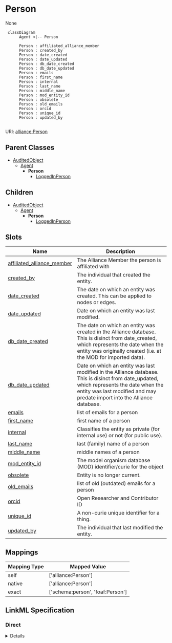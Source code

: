# Person

None


```mermaid
 classDiagram
      Agent <|-- Person
      
      Person : affiliated_alliance_member
      Person : created_by
      Person : date_created
      Person : date_updated
      Person : db_date_created
      Person : db_date_updated
      Person : emails
      Person : first_name
      Person : internal
      Person : last_name
      Person : middle_name
      Person : mod_entity_id
      Person : obsolete
      Person : old_emails
      Person : orcid
      Person : unique_id
      Person : updated_by
      

```



URI: [alliance:Person](http://alliancegenome.org/Person)


## Parent Classes

* [AuditedObject](AuditedObject.md)
    * [Agent](Agent.md)
        * **Person**
            * [LoggedInPerson](LoggedInPerson.md)





## Children

* [AuditedObject](AuditedObject.md)
    * [Agent](Agent.md)
        * **Person**
            * [LoggedInPerson](LoggedInPerson.md)



## Slots

| Name | Description  |
| ---  | ---  |
| [affiliated_alliance_member](affiliated_alliance_member.md) | The Alliance Member the person is affiliated with |
| [created_by](created_by.md) | The individual that created the entity. |
| [date_created](date_created.md) | The date on which an entity was created. This can be applied to nodes or edges. |
| [date_updated](date_updated.md) | Date on which an entity was last modified. |
| [db_date_created](db_date_created.md) | The date on which an entity was created in the Alliance database.  This is disinct from date_created, which represents the date when the entity was originally created (i.e. at the MOD for imported data). |
| [db_date_updated](db_date_updated.md) | Date on which an entity was last modified in the Alliance database.  This is disinct from date_updated, which represents the date when the entity was last modified and may predate import into the Alliance database. |
| [emails](emails.md) | list of emails for a person |
| [first_name](first_name.md) | first name of a person |
| [internal](internal.md) | Classifies the entity as private (for internal use) or not (for public use). |
| [last_name](last_name.md) | last (family) name of a person |
| [middle_name](middle_name.md) | middle names of a person |
| [mod_entity_id](mod_entity_id.md) | The model organism database (MOD) identifier/curie for the object |
| [obsolete](obsolete.md) | Entity is no longer current. |
| [old_emails](old_emails.md) | list of old (outdated) emails for a person |
| [orcid](orcid.md) | Open Researcher and Contributor ID |
| [unique_id](unique_id.md) | A non-curie unique identifier for a thing. |
| [updated_by](updated_by.md) | The individual that last modified the entity. |


## Mappings

| Mapping Type | Mapped Value |
| ---  | ---  |
| self | ['alliance:Person'] |
| native | ['alliance:Person'] |
| exact | ['schema:person', 'foaf:Person'] |




## LinkML Specification

<!-- TODO: investigate https://stackoverflow.com/questions/37606292/how-to-create-tabbed-code-blocks-in-mkdocs-or-sphinx -->

### Direct

<details>
```yaml
name: Person
from_schema: https://github.com/alliance-genome/agr_curation_schema/src/schema/person
exact_mappings:
- schema:person
- foaf:Person
is_a: Agent
slots:
- last_name
- middle_name
- first_name
- orcid
- emails
- old_emails
- mod_entity_id
- unique_id
- affiliated_alliance_member
slot_usage:
  unique_id:
    name: unique_id
    identifier: true
    domain_of:
    - DiseaseAnnotation
    - ExperimentalCondition
    - ConditionRelation
    - Person

```
</details>

### Induced

<details>
```yaml
name: Person
from_schema: https://github.com/alliance-genome/agr_curation_schema/src/schema/person
exact_mappings:
- schema:person
- foaf:Person
is_a: Agent
slot_usage:
  unique_id:
    name: unique_id
    identifier: true
    domain_of:
    - DiseaseAnnotation
    - ExperimentalCondition
    - ConditionRelation
    - Person
attributes:
  last_name:
    name: last_name
    description: last (family) name of a person
    from_schema: https://github.com/alliance-genome/agr_curation_schema/core.yaml
    alias: last_name
    owner: Person
    domain_of:
    - Person
    - AuthorReference
    range: string
  middle_name:
    name: middle_name
    description: middle names of a person
    from_schema: https://github.com/alliance-genome/agr_curation_schema/core.yaml
    multivalued: false
    alias: middle_name
    owner: Person
    domain_of:
    - Person
    range: string
  first_name:
    name: first_name
    description: first name of a person
    from_schema: https://github.com/alliance-genome/agr_curation_schema/core.yaml
    alias: first_name
    owner: Person
    domain_of:
    - Person
    - AuthorReference
    range: string
  orcid:
    name: orcid
    description: Open Researcher and Contributor ID
    from_schema: https://github.com/alliance-genome/agr_curation_schema/src/schema/person
    domain: Person
    multivalued: false
    alias: orcid
    owner: Person
    domain_of:
    - Person
    range: uriorcurie
  emails:
    name: emails
    description: list of emails for a person
    from_schema: https://github.com/alliance-genome/agr_curation_schema/src/schema/person
    multivalued: true
    alias: emails
    owner: Person
    domain_of:
    - Person
    range: string
  old_emails:
    name: old_emails
    description: list of old (outdated) emails for a person
    from_schema: https://github.com/alliance-genome/agr_curation_schema/src/schema/person
    multivalued: true
    alias: old_emails
    owner: Person
    domain_of:
    - Person
    range: string
  mod_entity_id:
    name: mod_entity_id
    description: The model organism database (MOD) identifier/curie for the object
    from_schema: https://github.com/alliance-genome/agr_curation_schema/core.yaml
    alias: mod_entity_id
    owner: Person
    domain_of:
    - DiseaseAnnotation
    - DiseaseAnnotationDTO
    - Person
    range: string
  unique_id:
    name: unique_id
    description: A non-curie unique identifier for a thing.
    from_schema: https://github.com/alliance-genome/agr_curation_schema/core.yaml
    multivalued: false
    identifier: true
    alias: unique_id
    owner: Person
    domain_of:
    - DiseaseAnnotation
    - ExperimentalCondition
    - ConditionRelation
    - Person
    range: string
  affiliated_alliance_member:
    name: affiliated_alliance_member
    description: The Alliance Member the person is affiliated with
    from_schema: https://github.com/alliance-genome/agr_curation_schema/src/schema/person
    domain: Person
    alias: affiliated_alliance_member
    owner: Person
    domain_of:
    - Person
    range: AllianceMember
  created_by:
    name: created_by
    description: The individual that created the entity.
    from_schema: https://github.com/alliance-genome/agr_curation_schema/core.yaml
    domain: AuditedObject
    multivalued: false
    alias: created_by
    owner: Person
    domain_of:
    - AuditedObject
    range: Person
  date_created:
    name: date_created
    description: The date on which an entity was created. This can be applied to nodes
      or edges.
    from_schema: https://github.com/alliance-genome/agr_curation_schema/core.yaml
    aliases:
    - creation_date
    exact_mappings:
    - dct:createdOn
    - WIKIDATA_PROPERTY:P577
    alias: date_created
    owner: Person
    domain_of:
    - AuditedObject
    - AuditedObjectDTO
    range: datetime
  updated_by:
    name: updated_by
    description: The individual that last modified the entity.
    from_schema: https://github.com/alliance-genome/agr_curation_schema/core.yaml
    domain: AuditedObject
    multivalued: false
    alias: updated_by
    owner: Person
    domain_of:
    - AuditedObject
    range: Person
  date_updated:
    name: date_updated
    description: Date on which an entity was last modified.
    from_schema: https://github.com/alliance-genome/agr_curation_schema/core.yaml
    aliases:
    - date_last_modified
    alias: date_updated
    owner: Person
    domain_of:
    - AuditedObject
    - AuditedObjectDTO
    range: datetime
  db_date_created:
    name: db_date_created
    description: The date on which an entity was created in the Alliance database.  This
      is disinct from date_created, which represents the date when the entity was
      originally created (i.e. at the MOD for imported data).
    from_schema: https://github.com/alliance-genome/agr_curation_schema/core.yaml
    alias: db_date_created
    owner: Person
    domain_of:
    - AuditedObject
    - AuditedObjectDTO
    range: datetime
  db_date_updated:
    name: db_date_updated
    description: Date on which an entity was last modified in the Alliance database.  This
      is disinct from date_updated, which represents the date when the entity was
      last modified and may predate import into the Alliance database.
    from_schema: https://github.com/alliance-genome/agr_curation_schema/core.yaml
    alias: db_date_updated
    owner: Person
    domain_of:
    - AuditedObject
    - AuditedObjectDTO
    range: datetime
  internal:
    name: internal
    description: Classifies the entity as private (for internal use) or not (for public
      use).
    notes:
    - Default value is true.
    from_schema: https://github.com/alliance-genome/agr_curation_schema/core.yaml
    alias: internal
    owner: Person
    domain_of:
    - AuditedObject
    - AuditedObjectDTO
    range: boolean
    required: true
  obsolete:
    name: obsolete
    description: Entity is no longer current.
    notes:
    - Obsolete entities are preserved in the database for posterity but should not
      be publicly displayed.
    from_schema: https://github.com/alliance-genome/agr_curation_schema/core.yaml
    alias: obsolete
    owner: Person
    domain_of:
    - AuditedObject
    - AuditedObjectDTO
    range: boolean

```
</details>